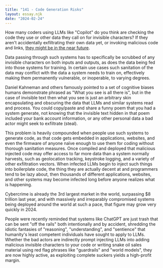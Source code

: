 ```yaml
---
title: "141 - Code Generation Risks"
layout: essay.njk
date: "2024-02-24"
---
```


How many coders using LLMs like "Copilot" do you think are checking the code they use or other data they call on for invisible characters? If they aren't accidentally exfiltrating their own data yet, or invoking malicious code and links, [they might be in the near future](https://www.youtube.com/watch?v=7z8weQnEbsc).

Data passing through such systems has to specifically be scrubbed of any invisible characters on both inputs and outputs, as does the data being fed into those systems for training. In certain use cases such sanitation of the data may conflict with the data a system needs to train on, effectively making them permanently vulnerable, or inoperable, to varying degrees.

Daniel Kahneman and others famously pointed to a set of cognitive biases humans demonstrate phrased as "What you see is all there is", but in the case of invisible text then what you see is just an arbitrary skin encapsulating and obscuring the data that LLMs and similar systems read and process. You could copy/paste and share a funny poem that you had a system generate, not knowing that the invisible text hidden in that poem included your bank account information, or any other personal data a bad actor might seek to exfiltrate (steal).

This problem is heavily compounded when people use such systems to generate code, as that code gets embedded in applications, websites, and even the firmware of anyone naïve enough to use them for coding without thorough sanitation measures. Once compiled and deployed that malicious injected code may offer access to far more data than a system normally harvests, such as geolocation tracking, keystroke logging, and a variety of other exfiltration vectors. When infected LLMs begin to inject such things into boilerplate code, the thing they are actually decent at and programmers tend to be lazy about, then thousands of different applications, websites, and other systems may become infected long before anyone realizes what is happening.

Cybercrime is already the 3rd largest market in the world, surpassing $8 trillion last year, and with massively and irreparably compromised systems being deployed around the world at such a pace, that figure may grow very quickly in 2024.

People were recently reminded that systems like ChatGPT are just trash that can be sent "off the rails" both intentionally and by accident, shredding the idiotic fantasies of "reasoning", "understanding", and "sentience" that humanity's least competent individuals have sought to apply to LLMs. Whether the bad actors are indirectly prompt injecting LLMs into adding malicious invisible characters to your code or writing snake oil sales material using red flag phrases like "guardrails" and "world models", they are now highly active, as exploiting complete suckers yields a high-profit margin.
